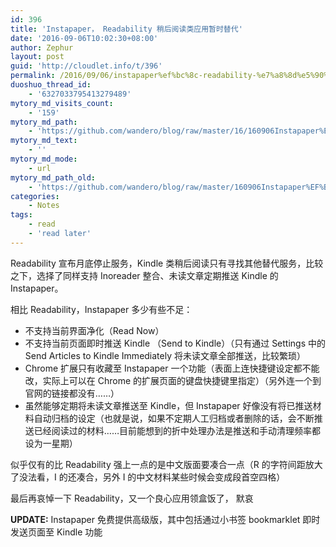 ```yaml
---
id: 396
title: 'Instapaper， Readability 稍后阅读类应用暂时替代'
date: '2016-09-06T10:02:30+08:00'
author: Zephur
layout: post
guid: 'http://cloudlet.info/t/396'
permalink: /2016/09/06/instapaper%ef%bc%8c-readability-%e7%a8%8d%e5%90%8e%e9%98%85%e8%af%bb%e7%b1%bb%e5%ba%94%e7%94%a8%e6%9a%82%e6%97%b6%e6%9b%bf%e4%bb%a3/
duoshuo_thread_id:
    - '6327033795413279489'
mytory_md_visits_count:
    - '159'
mytory_md_path:
    - 'https://github.com/wandero/blog/raw/master/16/160906Instapaper%EF%BC%8C%20Readability%20%E7%A8%8D%E5%90%8E%E9%98%85%E8%AF%BB%E7%B1%BB%E5%BA%94%E7%94%A8%E6%9A%82%E6%97%B6%E6%9B%BF%E4%BB%A3.md'
mytory_md_text:
    - ''
mytory_md_mode:
    - url
mytory_md_path_old:
    - 'https://github.com/wandero/blog/raw/master/160906Instapaper%EF%BC%8C%20Readability%20%E7%A8%8D%E5%90%8E%E9%98%85%E8%AF%BB%E7%B1%BB%E5%BA%94%E7%94%A8%E6%9A%82%E6%97%B6%E6%9B%BF%E4%BB%A3.md'
categories:
    - Notes
tags:
    - read
    - 'read later'
---
```


Readability 宣布月底停止服务，Kindle 类稍后阅读只有寻找其他替代服务，比较之下，选择了同样支持 Inoreader 整合、未读文章定期推送 Kindle 的 Instapaper。

相比 Readability，Instapaper 多少有些不足：

<!-- more -->

- 不支持当前界面净化（Read Now）
- 不支持当前页面即时推送 Kindle （Send to Kindle）（只有通过 Settings 中的 Send Articles to Kindle Immediately 将未读文章全部推送，比较繁琐）
- Chrome 扩展只有收藏至 Instapaper 一个功能（表面上连快捷键设定都不能改，实际上可以在 Chrome 的扩展页面的键盘快捷键里指定）（另外连一个到官网的链接都没有……）
- 虽然能够定期将未读文章推送至 Kindle，但 Instapaper 好像没有将已推送材料自动归档的设定（也就是说，如果不定期人工归档或者删除的话，会不断推送已经阅读过的材料……目前能想到的折中处理办法是推送和手动清理频率都设为一星期）

似乎仅有的比 Readability 强上一点的是中文版面要凑合一点（R 的字符间距放大了没法看，I 的还凑合，另外 I 的中文材料某些时候会变成段首空四格）

最后再哀悼一下 Readability，又一个良心应用领盒饭了， 默哀

**UPDATE:** Instapaper 免费提供高级版，其中包括通过小书签 bookmarklet 即时发送页面至 Kindle 功能
